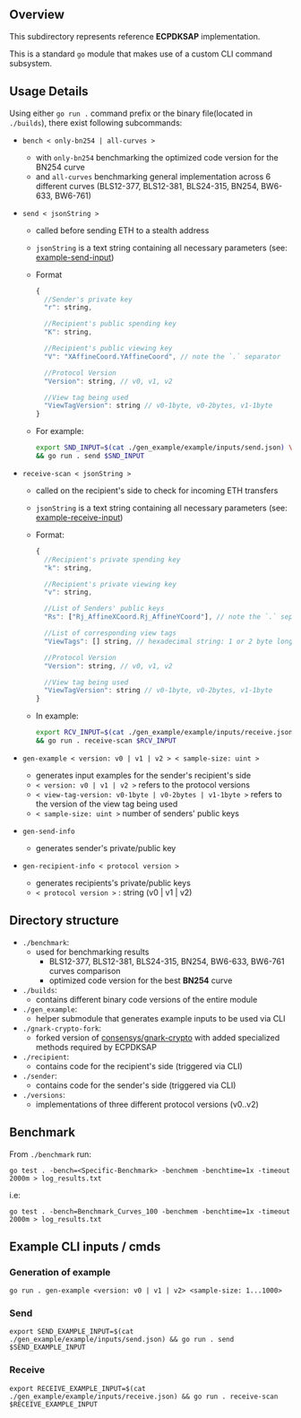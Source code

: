 ## Overview

This subdirectory represents reference **ECPDKSAP** implementation.

This is a standard `go` module that makes use of a custom CLI command subsystem.

## Usage Details

Using either `go run .` command prefix or the binary file(located in `./builds`), there exist following subcommands:

- `bench < only-bn254 | all-curves >`

  - with `only-bn254` benchmarking the optimized code version for the BN254 curve
  - and `all-curves` benchmarking general implementation across 6 different curves (BLS12-377, BLS12-381, BLS24-315, BN254, BW6-633, BW6-761)

- `send < jsonString >`

  - called before sending ETH to a stealth address
  - `jsonString` is a text string containing all necessary parameters (see: [example-send-input](./gen_example/example/inputs/send.json))
  - Format

    ```javascript
    {
      //Sender's private key
      "r": string,

      //Recipient's public spending key
      "K": string,

      //Recipient's public viewing key
      "V": "XAffineCoord.YAffineCoord", // note the `.` separator

      //Protocol Version
      "Version": string, // v0, v1, v2

      //View tag being used
      "ViewTagVersion": string // v0-1byte, v0-2bytes, v1-1byte
    }
    ```

  - For example:
    ```bash
    export SND_INPUT=$(cat ./gen_example/example/inputs/send.json) \
    && go run . send $SND_INPUT
    ```

- `receive-scan < jsonString >`

  - called on the recipient's side to check for incoming ETH transfers
  - `jsonString` is a text string containing all necessary parameters (see: [example-receive-input](./gen_example/example/inputs/receive.json))
  - Format:

    ```javascript
    {
      //Recipient's private spending key
      "k": string,

      //Recipient's private viewing key
      "v": string,

      //List of Senders' public keys
      "Rs": ["Rj_AffineXCoord.Rj_AffineYCoord"], // note the `.` separator

      //List of corresponding view tags
      "ViewTags": [] string, // hexadecimal string: 1 or 2 byte long

      //Protocol Version
      "Version": string, // v0, v1, v2

      //View tag being used
      "ViewTagVersion": string // v0-1byte, v0-2bytes, v1-1byte
    }
    ```

  - In example:
    ```bash
    export RCV_INPUT=$(cat ./gen_example/example/inputs/receive.json) \
    && go run . receive-scan $RCV_INPUT
    ```

- `gen-example < version: v0 | v1 | v2 > < sample-size: uint >`

  - generates input examples for the sender's recipient's side
  - `< version: v0 | v1 | v2 >` refers to the protocol versions
  - `< view-tag-version: v0-1byte | v0-2bytes | v1-1byte >` refers to the version of the view tag being used
  - `< sample-size: uint >` number of senders' public keys

- `gen-send-info`

  - generates sender's private/public key

- `gen-recipient-info < protocol version >`
  - generates recipients's private/public keys
  - `< protocol version >` : string (v0 | v1 | v2)

## Directory structure

- `./benchmark`:
  - used for benchmarking results
    - BLS12-377, BLS12-381, BLS24-315, BN254, BW6-633, BW6-761 curves comparison
    - optimized code version for the best **BN254** curve
- `./builds`:
  - contains different binary code versions of the entire module
- `./gen_example`:
  - helper submodule that generates example inputs to be used via CLI
- `./gnark-crypto-fork`:
  - forked version of [consensys/gnark-crypto]() with added specialized methods required by ECPDKSAP
- `./recipient`:
  - contains code for the recipient's side (triggered via CLI)
- `./sender`:
  - contains code for the sender's side (triggered via CLI)
- `./versions`:
  - implementations of three different protocol versions (v0..v2)

## Benchmark

From `./benchmark` run:

```
go test . -bench=<Specific-Benchmark> -benchmem -benchtime=1x -timeout 2000m > log_results.txt
```

i.e:

```
go test . -bench=Benchmark_Curves_100 -benchmem -benchtime=1x -timeout 2000m > log_results.txt
```

## Example CLI inputs / cmds

### Generation of example

```
go run . gen-example <version: v0 | v1 | v2> <sample-size: 1...1000>
```

### Send

```
export SEND_EXAMPLE_INPUT=$(cat ./gen_example/example/inputs/send.json) && go run . send $SEND_EXAMPLE_INPUT
```

### Receive

```
export RECEIVE_EXAMPLE_INPUT=$(cat ./gen_example/example/inputs/receive.json) && go run . receive-scan $RECEIVE_EXAMPLE_INPUT
```